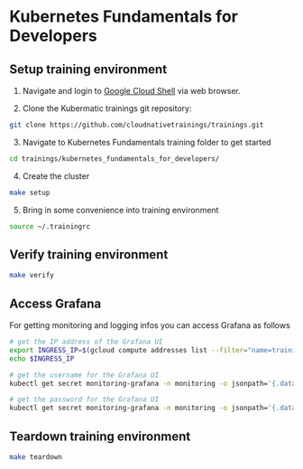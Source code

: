 # Kubernetes Fundamentals for Developers

## Setup training environment

1. Navigate and login to [Google Cloud Shell](https://ssh.cloud.google.com ) via web browser.

2. Clone the Kubermatic trainings git repository:

```bash
git clone https://github.com/cloudnativetrainings/trainings.git
```

3. Navigate to Kubernetes Fundamentals training folder to get started

```bash
cd trainings/kubernetes_fundamentals_for_developers/
```

4. Create the cluster

```bash
make setup
```

5. Bring in some convenience into training environment

```bash
source ~/.trainingrc
```

## Verify training environment

```bash
make verify
```

## Access Grafana

For getting monitoring and logging infos you can access Grafana as follows

```bash
# get the IP address of the Grafana UI
export INGRESS_IP=$(gcloud compute addresses list --filter="name=training-ingress" --format="get(address)")
echo $INGRESS_IP

# get the username for the Grafana UI
kubectl get secret monitoring-grafana -n monitoring -o jsonpath='{.data.admin-user}' | base64 -d

# get the password for the Grafana UI
kubectl get secret monitoring-grafana -n monitoring -o jsonpath='{.data.admin-password}' | base64 -d
```

## Teardown training environment

```bash
make teardown
```
